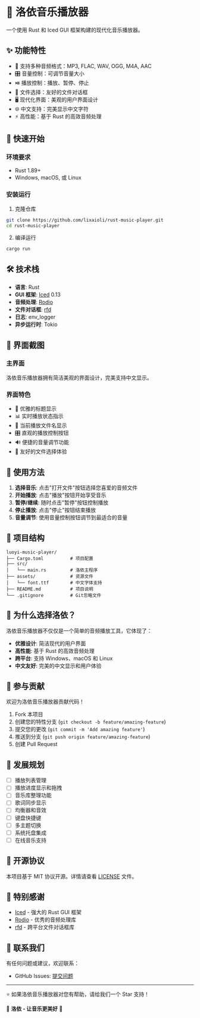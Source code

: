 # 🎵 洛依音乐播放器

一个使用 Rust 和 Iced GUI 框架构建的现代化音乐播放器。


## ✨ 功能特性

- 🎵 支持多种音频格式：MP3, FLAC, WAV, OGG, M4A, AAC
- 🎛️ 音量控制：可调节音量大小
- ⏯️ 播放控制：播放、暂停、停止
- 📁 文件选择：友好的文件对话框
- 🖥️ 现代化界面：美观的用户界面设计
- 🌐 中文支持：完美显示中文字符
- ⚡ 高性能：基于 Rust 的高效音频处理

## 🚀 快速开始

### 环境要求

- Rust 1.89+ 
- Windows, macOS, 或 Linux

### 安装运行

1. 克隆仓库
```bash
git clone https://github.com/lixaioli/rust-music-player.git
cd rust-music-player
```

2. 编译运行
```bash
cargo run
```

## 🛠️ 技术栈

- **语言**: Rust
- **GUI 框架**: [Iced](https://github.com/iced-rs/iced) 0.13
- **音频处理**: [Rodio](https://github.com/RustAudio/rodio)
- **文件对话框**: [rfd](https://github.com/PolyMeilex/rfd)
- **日志**: env_logger
- **异步运行时**: Tokio

## 📸 界面截图

### 主界面

洛依音乐播放器拥有简洁美观的界面设计，完美支持中文显示。

### 界面特色
- 🎵 优雅的标题显示
- 📊 实时播放状态指示
- 📄 当前播放文件名显示
- 🎛️ 直观的播放控制按钮
- 🔊 便捷的音量调节功能
- 📁 友好的文件选择体验

## 🎯 使用方法

1. **选择音乐**: 点击"打开文件"按钮选择您喜爱的音频文件
2. **开始播放**: 点击"播放"按钮开始享受音乐
3. **暂停/继续**: 随时点击"暂停"按钮控制播放
4. **停止播放**: 点击"停止"按钮结束播放
5. **音量调节**: 使用音量控制按钮调节到最适合的音量

## 📁 项目结构

```
luoyi-music-player/
├── Cargo.toml          # 项目配置
├── src/
│   └── main.rs         # 洛依主程序
├── assets/             # 资源文件
│   └── font.ttf        # 中文字体支持
├── README.md           # 项目说明
└── .gitignore          # Git忽略文件
```

## 🌟 为什么选择洛依？

洛依音乐播放器不仅仅是一个简单的音频播放工具，它体现了：

- **优雅设计**: 简洁现代的用户界面
- **高性能**: 基于 Rust 的高效音频处理
- **跨平台**: 支持 Windows、macOS 和 Linux
- **中文友好**: 完美的中文显示和用户体验

## 🤝 参与贡献

欢迎为洛依音乐播放器贡献代码！

1. Fork 本项目
2. 创建您的特性分支 (`git checkout -b feature/amazing-feature`)
3. 提交您的更改 (`git commit -m 'Add amazing feature'`)
4. 推送到分支 (`git push origin feature/amazing-feature`)
5. 创建 Pull Request

## 🚀 发展规划

- [ ] 播放列表管理
- [ ] 播放进度显示和拖拽
- [ ] 音乐库整理功能
- [ ] 歌词同步显示
- [ ] 均衡器和音效
- [ ] 键盘快捷键
- [ ] 多主题切换
- [ ] 系统托盘集成
- [ ] 在线音乐支持

## 📜 开源协议

本项目基于 MIT 协议开源。详情请查看 [LICENSE](LICENSE) 文件。

## 🙏 特别感谢

- [Iced](https://github.com/iced-rs/iced) - 强大的 Rust GUI 框架
- [Rodio](https://github.com/RustAudio/rodio) - 优秀的音频处理库
- [rfd](https://github.com/PolyMeilex/rfd) - 跨平台文件对话框库

## 📧 联系我们

有任何问题或建议，欢迎联系：

- GitHub Issues: [提交问题](https://github.com/lixaioli/rust-music-player/issues)

---

⭐ 如果洛依音乐播放器对您有帮助，请给我们一个 Star 支持！

🎵 **洛依 - 让音乐更美好** 🎵